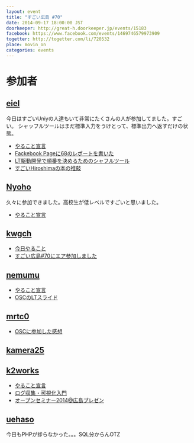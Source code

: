 ```yaml
---
layout: event
title: "すごい広島 #70"
date: 2014-09-17 18:00:00 JST
doorkeeper: http://great-h.doorkeeper.jp/events/15183
facebook: https://www.facebook.com/events/1469746579973909
togetter: http://togetter.com/li/720532
place: movin_on
categories: events
---
```


# 参加者

## [eiel](http://eiel.info)

今日はすごいUniyの人達もいて非常にたくさんの人が参加してました。すごい。
シャッフルツールはまだ標準入力をうけとって、標準出力へ返すだけの状態。

* [やること宣言](https://github.com/great-h/great-h.github.io/issues/1234)
* [Fackebook Pageに68のレポートを書いた](https://www.facebook.com/great.hiroshima/posts/454245684718082)
* [LT駆動開発で順番を決めるためのシャフルツール](https://github.com/LTDD/ltdd_shuffler)
* [すごいHiroshimaの本の推敲](https://github.com/great-h/great-h-book/pull/19)


## [Nyoho](http://nyoho.jp/)

久々に参加できました。高校生が低レベルですごいと思いました。

* [やること宣言](https://github.com/great-h/great-h.github.io/issues/1241)


## [kwgch](https://github.com/kwgch)

* [今日やること](https://github.com/great-h/great-h.github.io/issues/1232)
* [すごい広島#70にエア参加しました](http://kwgch.github.io/blog/2014/09/17/great-h/)


## [nemumu](https://github.com/nemumu)

* [やること宣言](https://github.com/great-h/great-h.github.io/issues/1236)
* [OSCのLTスライド](http://nemumu.hateblo.jp/entry/2014/09/21/234305)


## [mrtc0](http://twitter.com/mrtc0)

* [OSCに参加した感想](http://mrt-k.hateblo.jp/entry/2014/09/21/222223)


## [kamera25](https://github.com/kamera25)


## [k2works](https://github.com/k2works)

* [やること宣言](https://github.com/great-h/great-h.github.io/issues/1228)
* [ログ収集・可視化入門](https://github.com/k2works/logging_introduction)
* [オープンセミナー2014@広島プレゼン](http://www.slideshare.net/kakimomokuri/2014-39450085)


## [uehaso](https://twitter.com/uehaso)

 今日もPHPが捗らなかった。。。SQL分からんOTZ
